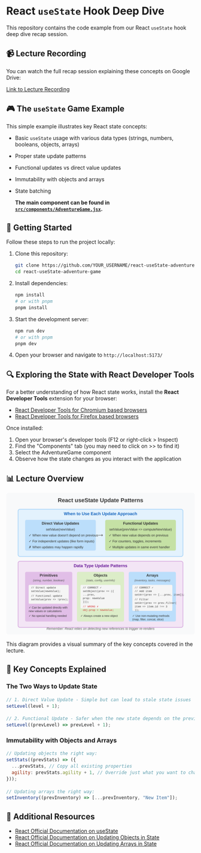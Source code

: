 # React `useState` Hook Deep Dive

This repository contains the code example from our React `useState` hook deep dive recap session.

## 📹 Lecture Recording

You can watch the full recap session explaining these concepts on Google Drive:

[Link to Lecture Recording](https://drive.google.com/YOUR_VIDEO_LINK)

## 🎮 The `useState` Game Example

This simple example illustrates key React state concepts:

- Basic `useState` usage with various data types (strings, numbers, booleans, objects, arrays)
- Proper state update patterns
- Functional updates vs direct value updates
- Immutability with objects and arrays
- State batching

  **The main component can be found in [`src/components/AdventureGame.jsx`](./src/components/AdventureGame.jsx).**

## 🚀 Getting Started

Follow these steps to run the project locally:

1. Clone this repository:

   ```bash
   git clone https://github.com/YOUR_USERNAME/react-useState-adventure-game.git
   cd react-useState-adventure-game
   ```

2. Install dependencies:

   ```bash
   npm install
   # or with pnpm
   pnpm install
   ```

3. Start the development server:

   ```bash
   npm run dev
   # or with pnpm
   pnpm dev
   ```

4. Open your browser and navigate to `http://localhost:5173/`

## 🔍 Exploring the State with React Developer Tools

For a better understanding of how React state works, install the **React Developer Tools** extension for your browser:

- [React Developer Tools for Chromium based browsers](https://chrome.google.com/webstore/detail/react-developer-tools/fmkadmapgofadopljbjfkapdkoienihi)
- [React Developer Tools for Firefox based browsers](https://addons.mozilla.org/en-US/firefox/addon/react-devtools/)

Once installed:

1. Open your browser's developer tools (F12 or right-click > Inspect)
2. Find the "Components" tab (you may need to click on >> to find it)
3. Select the AdventureGame component
4. Observe how the state changes as you interact with the application

## 📊 Lecture Overview

![useState Hook Overview](./assets/useState-summary-diagram.svg)

This diagram provides a visual summary of the key concepts covered in the lecture.

## 🧠 Key Concepts Explained

### The Two Ways to Update State

```jsx
// 1. Direct Value Update - Simple but can lead to stale state issues
setLevel(level + 1);

// 2. Functional Update - Safer when the new state depends on the previous state
setLevel((prevLevel) => prevLevel + 1);
```

### Immutability with Objects and Arrays

```jsx
// Updating objects the right way:
setStats((prevStats) => ({
  ...prevStats, // Copy all existing properties
  agility: prevStats.agility + 1, // Override just what you want to change
}));

// Updating arrays the right way:
setInventory((prevInventory) => [...prevInventory, "New Item"]);
```

## 📑 Additional Resources

- [React Official Documentation on useState](https://react.dev/reference/react/useState)
- [React Official Documentation on Updating Objects in State](https://react.dev/learn/updating-objects-in-state)
- [React Official Documentation on Updating Arrays in State](https://react.dev/learn/updating-arrays-in-state)
